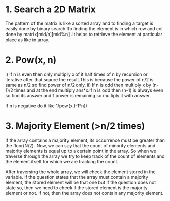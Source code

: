 # 1. Search a 2D Matrix
The pattern of the matrix is like a sorted array and to finding a target is easily done by binary search.To finding the element is in which row and col done by matrix[mid/n][mid%n] .It helps to retrieve the element at particular place as like in array.

# 2. Pow(x, n)
i) If n is even then only multiply x of it half times of n by recursion or iterative after that sqaure the result.This is because the power of n/2 is same as n/2 so find power of n/2 only.
ii) If n is odd then multiply x by (n-1)/2 times and at the end multiply ans*x.If n is odd then (n-1) is always even so find its answer and 1 power is remaining so multiply it with answer.

If n is negative do it like 1/pow(x,(-1*n))

# 3. Majority Element (>n/2 times)
If the array contains a majority element, its occurrence must be greater than the floor(N/2). Now, we can say that the count of minority elements and majority elements is equal up to a certain point in the array. So when we traverse through the array we try to keep track of the count of elements and the element itself for which we are tracking the count. 

After traversing the whole array, we will check the element stored in the variable. If the question states that the array must contain a majority element, the stored element will be that one but if the question does not state so, then we need to check if the stored element is the majority element or not. If not, then the array does not contain any majority element.
